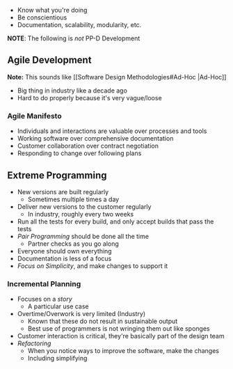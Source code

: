 
- Know what you're doing
- Be conscientious
- Documentation, scalability, modularity, etc.

**NOTE**: The following is *not* PP-D Development

## Agile Development
**Note:** This sounds like [[Software Design Methodologies#Ad-Hoc |Ad-Hoc]]

- Big thing in industry like a decade ago
- Hard to do properly because it's very vague/loose

### Agile Manifesto
- Individuals and interactions are valuable over processes and tools
- Working software over comprehensive documentation
- Customer collaboration over contract negotiation
- Responding to change over following plans


## Extreme Programming

- New versions are built regularly
	- Sometimes multiple times a day
- Deliver new versions to the customer regularly
	- In industry, roughly every two weeks
- Run all the tests for every build, and only accept builds that pass the tests
- *Pair Programming* should be done all the time
	- Partner checks as you go along
- Everyone should own everything
- Documentation is less of a focus
- *Focus on Simplicity*, and make changes to support it

### Incremental Planning
- Focuses on a *story*
	- A particular use case
- Overtime/Overwork is very limited (Industry)
	- Known that these do not result in sustainable output
	- Best use of programmers is not wringing them out like sponges
- Customer interaction is critical, they're basically part of the design team
- *Refactoring*
	- When you notice ways to improve the software, make the changes
	- Including simplifying